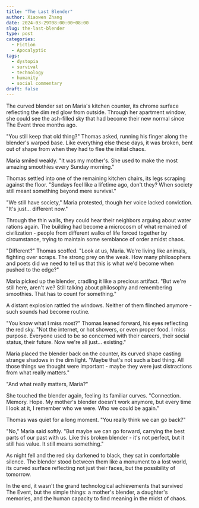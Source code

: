 ```yaml
---
title: "The Last Blender"
author: Xiaowen Zhang
date: 2024-03-29T08:00:00+08:00
slug: the-last-blender
type: post
categories:
  - Fiction
  - Apocalyptic
tags:
  - dystopia
  - survival
  - technology
  - humanity
  - social commentary
draft: false
---
```


The curved blender sat on Maria's kitchen counter, its chrome surface reflecting the dim red glow from outside. Through her apartment window, she could see the ash-filled sky that had become their new normal since The Event three months ago.

"You still keep that old thing?" Thomas asked, running his finger along the blender's warped base. Like everything else these days, it was broken, bent out of shape from when they had to flee the initial chaos.

Maria smiled weakly. "It was my mother's. She used to make the most amazing smoothies every Sunday morning."

Thomas settled into one of the remaining kitchen chairs, its legs scraping against the floor. "Sundays feel like a lifetime ago, don't they? When society still meant something beyond mere survival."

"We still have society," Maria protested, though her voice lacked conviction. "It's just... different now."

Through the thin walls, they could hear their neighbors arguing about water rations again. The building had become a microcosm of what remained of civilization - people from different walks of life forced together by circumstance, trying to maintain some semblance of order amidst chaos.

"Different?" Thomas scoffed. "Look at us, Maria. We're living like animals, fighting over scraps. The strong prey on the weak. How many philosophers and poets did we need to tell us that this is what we'd become when pushed to the edge?"

Maria picked up the blender, cradling it like a precious artifact. "But we're still here, aren't we? Still talking about philosophy and remembering smoothies. That has to count for something."

A distant explosion rattled the windows. Neither of them flinched anymore - such sounds had become routine.

"You know what I miss most?" Thomas leaned forward, his eyes reflecting the red sky. "Not the internet, or hot showers, or even proper food. I miss purpose. Everyone used to be so concerned with their careers, their social status, their future. Now we're all just... existing."

Maria placed the blender back on the counter, its curved shape casting strange shadows in the dim light. "Maybe that's not such a bad thing. All those things we thought were important - maybe they were just distractions from what really matters."

"And what really matters, Maria?"

She touched the blender again, feeling its familiar curves. "Connection. Memory. Hope. My mother's blender doesn't work anymore, but every time I look at it, I remember who we were. Who we could be again."

Thomas was quiet for a long moment. "You really think we can go back?"

"No," Maria said softly. "But maybe we can go forward, carrying the best parts of our past with us. Like this broken blender - it's not perfect, but it still has value. It still means something."

As night fell and the red sky darkened to black, they sat in comfortable silence. The blender stood between them like a monument to a lost world, its curved surface reflecting not just their faces, but the possibility of tomorrow.

In the end, it wasn't the grand technological achievements that survived The Event, but the simple things: a mother's blender, a daughter's memories, and the human capacity to find meaning in the midst of chaos.